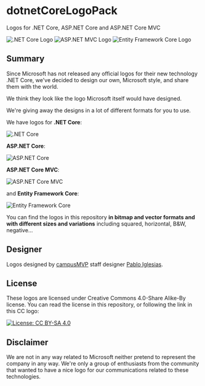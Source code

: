 # dotnetCoreLogoPack
Logos for .NET Core, ASP.NET Core and ASP.NET Core MVC

![.NET Core Logo](.NET%20Core/Bitmap%20RGB/NET-Core-Logo_2colors_Boxed_RGB_bitmap_MEDIUM.png)
![ASP.NET MVC Logo](ASP.NET%20Core%20MVC/Bitmap%20RGB/ASP.NET-Core-MVC_Logo_2colors_Boxed_RGB_bitmap_MEDIUM.png)
![Entity Framework Core Logo](Entity%20Framework%20Core/Bitmap%20RGB/Bitmap-MEDIUM_Entity-Framework-Core-Logo_2Colors_Boxed_RGB.png)

## Summary

Since Microsoft has not released any official logos for their new technology .NET Core, we've decided to design our own, Microsoft style, and share them with the world.

We think they look like the logo Microsoft itself would have designed.

We're giving away the designs in a lot of different formats for you to use.

We have logos for **.NET Core**:

![.NET Core](.NET%20Core/Bitmap%20RGB/Bitmap-MEDIUM_NET-Core-Logo_2colors_Square_Boxed_RGB.png)

**ASP.NET Core**:

![ASP.NET Core](ASP.NET%20Core/Bitmap%20RGB/Bitmap-MEDIUM_ASP.NET-Core-Logo_2colors_Square_Boxed_RGB.png)

**ASP.NET Core MVC**:

![ASP.NET Core MVC](ASP.NET%20Core%20MVC/Bitmap%20RGB/Bitmap-MEDIUM_ASP.NET-Core-MVC-Logo_2colors_Square_Boxed_RGB.png)

and **Entity Framework Core**:

![Entity Framework Core](Entity%20Framework%20Core/Bitmap%20RGB/Bitmap-MEDIUM_Entity-Framework-Core-Logo_2colors_Square_Boxed_RGB.png)


You can find the logos in this repository **in bitmap and vector formats and with different sizes and variations** including squared, horizontal, B&W, negative...

## Designer
Logos designed by [campusMVP](http://www.campusmvp.es) staff designer [Pablo Iglesias](https://twitter.com/piglesias).

## License
These logos are licensed under Creative Commons 4.0-Share Alike-By license. You can read the license in this repository, or following the link in this CC logo:

[![License: CC BY-SA 4.0](https://licensebuttons.net/l/by-sa/4.0/80x15.png)](http://creativecommons.org/licenses/by-sa/4.0/)

## Disclaimer
We are not in any way related to Microsoft neither pretend to represent the company in any way. We're only a group of enthusiasts from the community that wanted to have a nice logo for our communications related to these technologies.
